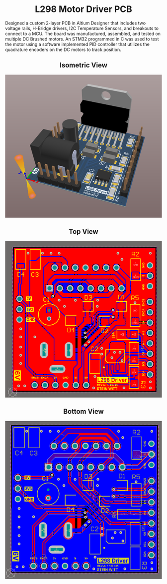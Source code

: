 <h1 align="center">L298 Motor Driver PCB</h1>
  <p align="left">
    Designed a custom 2-layer PCB in Altium Designer that includes two voltage rails, H-Bridge drivers, I2C Temperature Sensors, and breakouts to connect to a MCU. The board was manufactured, assembled, and tested on multiple DC Brushed motors. An STM32 programmed in C was used to test the motor using a software implemented PID controller that utilizes the quadrature encoders on the DC motors to track position.
  </p>

<h2 align="center">Isometric View</h2>
  <p align="center">
    <img src="iso_view.png" alt="Iso view" width="600">
  </p>

<h2 align="center">Top View</h2>
  <p align="center">
    <img src="front_view.png" alt="Top view" width="600">
  </p>

<h2 align="center">Bottom View</h2>
  <p align="center">
    <img src="bottom_view.png" alt="Bottom View" width="600">
  </p>
